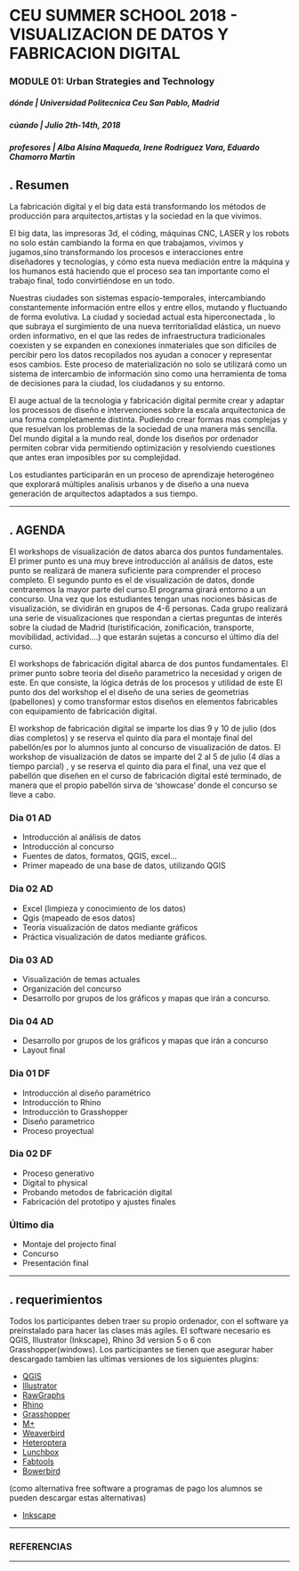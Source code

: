 ﻿# CEU SUMMER SCHOOL 2018 - VISUALIZACION DE DATOS Y FABRICACION DIGITAL

### MODULE 01: Urban Strategies and Technology

##### _dónde_ | Universidad Politecnica Ceu San Pablo, Madrid
##### _cúando_ | Julio 2th-14th, 2018
##### _profesores_ | Alba Alsina Maqueda, Irene Rodriguez Vara, Eduardo Chamorro Martin

## . Resumen
La fabricación digital y el big data está transformando los métodos de producción para arquitectos,artistas y la sociedad en la que vivimos.

El big data, las impresoras 3d, el códing, máquinas CNC, LASER y los robots no solo están cambiando la forma en que trabajamos, vivimos y jugamos,sino transformando los procesos e interacciones entre diseñadores y tecnologías, y cómo esta nueva mediación entre la máquina y los humanos está haciendo que el proceso sea tan importante como el trabajo final, todo convirtiéndose en un todo.

Nuestras ciudades son sistemas espacio-temporales, intercambiando constantemente información entre ellos y entre ellos, mutando y fluctuando de forma evolutiva. La ciudad y sociedad actual esta hiperconectada , lo que subraya el surgimiento de una nueva territorialidad elástica, un nuevo orden informativo, en el que las redes de infraestructura tradicionales coexisten y se expanden en conexiones inmateriales que son dificiles de percibir pero los datos recopilados nos ayudan a conocer y representar esos cambios.
Este proceso de materialización no solo se utilizará como un sistema de intercambio de información sino como una herramienta de toma de decisiones para la ciudad, los ciudadanos y su entorno.

El auge actual de la tecnologia y fabricación digital permite crear y adaptar los processos de diseño e intervenciones sobre la escala arquitectonica de una forma completamente distinta. Pudiendo crear formas mas complejas y que resuelvan los problemas de la sociedad de una manera más sencilla. Del mundo digital a la mundo real, donde los diseños por ordenador permiten cobrar vida permitiendo optimización y resolviendo cuestiones que antes eran imposibles por su complejidad.

Los estudiantes participarán en un proceso de aprendizaje heterogéneo que explorará múltiples analisis urbanos y de diseño a una nueva generación de arquitectos adaptados a sus tiempo.

---

## . AGENDA

El workshops de visualización de datos abarca dos puntos fundamentales. El primer punto es una muy breve introducción al análisis de datos, este punto se realizará de manera suficiente para comprender el proceso completo. El segundo punto es el de visualización de datos, donde centraremos la mayor parte del curso.El programa girará entorno a un concurso. Una vez que los estudiantes tengan unas nociones básicas de visualización, se dividirán en grupos de 4-6 personas. Cada grupo realizará una serie de visualizaciones que respondan a ciertas preguntas de interés sobre la ciudad de Madrid (turistificación, zonificación, transporte, movibilidad, actividad....) que estarán sujetas a concurso el último día del curso.

El workshops de fabricación digital abarca de dos puntos fundamentales. El primer punto sobre teoria del diseño parametrico la necesidad y origen de este. En que consiste, la lógica detrás de los procesos y utilidad de este
El punto dos del workshop el el diseño de una series de geometrias (pabellones) y como transformar estos diseños en elementos fabricables con equipamiento de fabricación digital.

El workshop de fabricación digital se imparte los dias 9 y 10 de julio (dos dias completos) y se reserva el quinto día para el montaje final del pabellón/es por lo alumnos junto al concurso de visualización de datos.
El workshop de visualización de datos se imparte del 2 al 5 de julio (4 días a tiempo parcial) , y se reserva el quinto día para el final, una vez que el pabellón que diseñen en el curso de fabricación digital esté terminado, de manera que el propio pabellón sirva de ‘showcase’ donde el concurso se lleve a cabo.


### Dia 01 AD

+ Introducción al análisis de datos
+ Introducción al concurso
+ Fuentes de datos, formatos, QGIS, excel...
+ Primer mapeado de una base de datos, utilizando QGIS

### Dia 02 AD

+ Excel (limpieza y conocimiento de los datos)
+ Qgis (mapeado de esos datos)
+ Teoría visualización de datos mediante gráficos
+ Práctica visualización de datos mediante gráficos.

### Dia 03 AD

+ Visualización de temas actuales
+ Organización del concurso
+ Desarrollo por grupos de los gráficos y mapas que irán a concurso.

### Dia 04 AD

+ Desarrollo por grupos de los gráficos y mapas que irán a concurso
+ Layout final

### Dia 01 DF

+ Introducción al diseño paramétrico
+ Introducción to Rhino
+ Introducción to Grasshopper
+ Diseño parametrico
+ Proceso proyectual

### Dia 02 DF

+ Proceso generativo
+ Digital to physical
+ Probando metodos de fabricación digital
+ Fabricación del prototipo y ajustes finales

### Último dia

+ Montaje del projecto final
+ Concurso
+ Presentación final



---

## . requerimientos

Todos los participantes deben traer su propio ordenador, con el software ya preinstalado para hacer las clases más agiles.
El software necesario es QGIS, Illustrator (Inkscape), Rhino 3d version 5 o 6 con Grasshopper(windows).
Los participantes se tienen que asegurar haber descargado tambien las ultimas versiones de los siguientes plugins:

+ [QGIS](https://qgis.org/es/site/)
+ [Illustrator](https://www.adobe.com/products/illustrator.html)
+ [RawGraphs](https://rawgraphs.io/)
+ [Rhino](https://www.rhino3d.com/)
+ [Grasshopper](https://www.grasshopper3d.com/)
+ [M+](https://www.food4rhino.com/app/mesh)
+ [Weaverbird](http://www.giuliopiacentino.com/weaverbird/)
+ [Heteroptera](http://www.food4rhino.com/project/heteroptera)
+ [Lunchbox](https://www.food4rhino.com/app/lunchbox)
+ [Fabtools](https://www.food4rhino.com/app/fabtools)
+ [Bowerbird](https://github.com/oberbichler/Bowerbird/releases/tag/v0.6.3)


(como alternativa free software a programas de pago los alumnos se pueden descargar estas alternativas)
+ [Inkscape](https://inkscape.org/en/)

---

### REFERENCIAS

---
